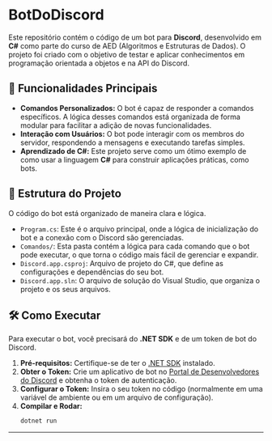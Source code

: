 # BotDoDiscord

Este repositório contém o código de um bot para **Discord**, desenvolvido em **C#** como parte do curso de AED (Algoritmos e Estruturas de Dados). O projeto foi criado com o objetivo de testar e aplicar conhecimentos em programação orientada a objetos e na API do Discord.

## 🚀 Funcionalidades Principais

* **Comandos Personalizados:** O bot é capaz de responder a comandos específicos. A lógica desses comandos está organizada de forma modular para facilitar a adição de novas funcionalidades.
* **Interação com Usuários:** O bot pode interagir com os membros do servidor, respondendo a mensagens e executando tarefas simples.
* **Aprendizado de C#:** Este projeto serve como um ótimo exemplo de como usar a linguagem **C#** para construir aplicações práticas, como bots.

## 🧠 Estrutura do Projeto

O código do bot está organizado de maneira clara e lógica.

* `Program.cs`: Este é o arquivo principal, onde a lógica de inicialização do bot e a conexão com o Discord são gerenciadas.
* `Comandos/`: Esta pasta contém a lógica para cada comando que o bot pode executar, o que torna o código mais fácil de gerenciar e expandir.
* `Discord.app.csproj`: Arquivo de projeto do C#, que define as configurações e dependências do seu bot.
* `Discord.app.sln`: O arquivo de solução do Visual Studio, que organiza o projeto e os seus arquivos.

## 🛠️ Como Executar

Para executar o bot, você precisará do **.NET SDK** e de um token de bot do Discord.

1.  **Pré-requisitos:** Certifique-se de ter o [.NET SDK](https://dotnet.microsoft.com/download) instalado.
2.  **Obter o Token:** Crie um aplicativo de bot no [Portal de Desenvolvedores do Discord](https://discord.com/developers/applications) e obtenha o token de autenticação.
3.  **Configurar o Token:** Insira o seu token no código (normalmente em uma variável de ambiente ou em um arquivo de configuração).
4.  **Compilar e Rodar:**
    ```bash
    dotnet run
    ```
---
